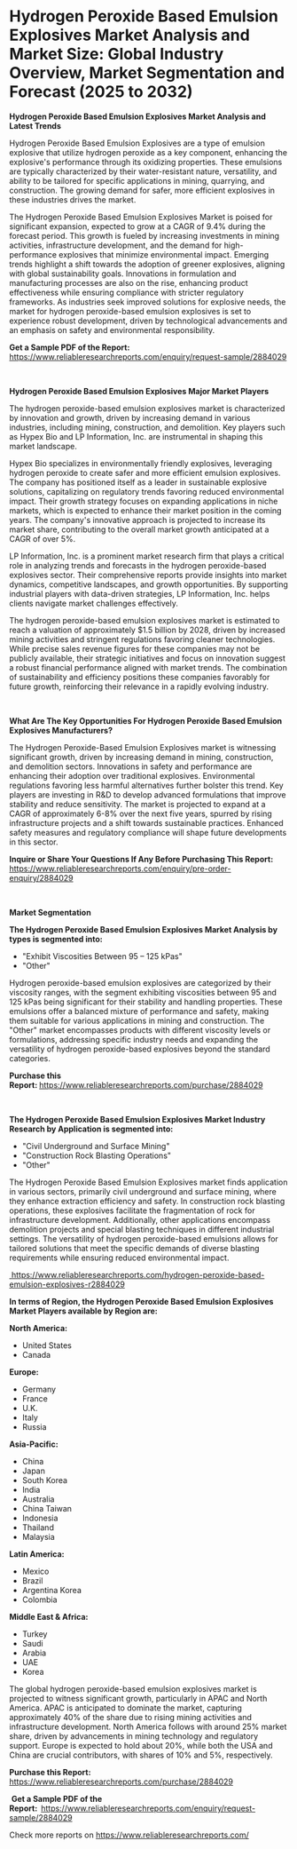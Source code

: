 <p><h1>Hydrogen Peroxide Based Emulsion Explosives Market Analysis and Market Size: Global Industry Overview, Market Segmentation and Forecast (2025 to 2032)</h1></p><p><strong>Hydrogen Peroxide Based Emulsion Explosives Market Analysis and Latest Trends</strong></p>
<p><p>Hydrogen Peroxide Based Emulsion Explosives are a type of emulsion explosive that utilize hydrogen peroxide as a key component, enhancing the explosive's performance through its oxidizing properties. These emulsions are typically characterized by their water-resistant nature, versatility, and ability to be tailored for specific applications in mining, quarrying, and construction. The growing demand for safer, more efficient explosives in these industries drives the market.</p><p>The Hydrogen Peroxide Based Emulsion Explosives Market is poised for significant expansion, expected to grow at a CAGR of 9.4% during the forecast period. This growth is fueled by increasing investments in mining activities, infrastructure development, and the demand for high-performance explosives that minimize environmental impact. Emerging trends highlight a shift towards the adoption of greener explosives, aligning with global sustainability goals. Innovations in formulation and manufacturing processes are also on the rise, enhancing product effectiveness while ensuring compliance with stricter regulatory frameworks. As industries seek improved solutions for explosive needs, the market for hydrogen peroxide-based emulsion explosives is set to experience robust development, driven by technological advancements and an emphasis on safety and environmental responsibility.</p></p>
<p><strong>Get a Sample PDF of the Report:&nbsp;</strong> <a href="https://www.reliableresearchreports.com/enquiry/request-sample/2884029?utm_campaign=2283&utm_medium=2&utm_source=Github&utm_content=ia&utm_term=13032025&utm_id=hydrogen-peroxide-based-emulsion-explosives">https://www.reliableresearchreports.com/enquiry/request-sample/2884029</a></p>
<p>&nbsp;</p>
<p><strong>Hydrogen Peroxide Based Emulsion Explosives Major Market Players</strong></p>
<p><p>The hydrogen peroxide-based emulsion explosives market is characterized by innovation and growth, driven by increasing demand in various industries, including mining, construction, and demolition. Key players such as Hypex Bio and LP Information, Inc. are instrumental in shaping this market landscape.</p><p>Hypex Bio specializes in environmentally friendly explosives, leveraging hydrogen peroxide to create safer and more efficient emulsion explosives. The company has positioned itself as a leader in sustainable explosive solutions, capitalizing on regulatory trends favoring reduced environmental impact. Their growth strategy focuses on expanding applications in niche markets, which is expected to enhance their market position in the coming years. The company's innovative approach is projected to increase its market share, contributing to the overall market growth anticipated at a CAGR of over 5%.</p><p>LP Information, Inc. is a prominent market research firm that plays a critical role in analyzing trends and forecasts in the hydrogen peroxide-based explosives sector. Their comprehensive reports provide insights into market dynamics, competitive landscapes, and growth opportunities. By supporting industrial players with data-driven strategies, LP Information, Inc. helps clients navigate market challenges effectively.</p><p>The hydrogen peroxide-based emulsion explosives market is estimated to reach a valuation of approximately $1.5 billion by 2028, driven by increased mining activities and stringent regulations favoring cleaner technologies. While precise sales revenue figures for these companies may not be publicly available, their strategic initiatives and focus on innovation suggest a robust financial performance aligned with market trends. The combination of sustainability and efficiency positions these companies favorably for future growth, reinforcing their relevance in a rapidly evolving industry.</p></p>
<p>&nbsp;</p>
<p><strong>What Are The Key Opportunities For Hydrogen Peroxide Based Emulsion Explosives Manufacturers?</strong></p>
<p><p>The Hydrogen Peroxide-Based Emulsion Explosives market is witnessing significant growth, driven by increasing demand in mining, construction, and demolition sectors. Innovations in safety and performance are enhancing their adoption over traditional explosives. Environmental regulations favoring less harmful alternatives further bolster this trend. Key players are investing in R&D to develop advanced formulations that improve stability and reduce sensitivity. The market is projected to expand at a CAGR of approximately 6-8% over the next five years, spurred by rising infrastructure projects and a shift towards sustainable practices. Enhanced safety measures and regulatory compliance will shape future developments in this sector.</p></p>
<p><strong>Inquire or Share Your Questions If Any Before Purchasing This Report:</strong> <a href="https://www.reliableresearchreports.com/enquiry/pre-order-enquiry/2884029?utm_campaign=2283&utm_medium=2&utm_source=Github&utm_content=ia&utm_term=13032025&utm_id=hydrogen-peroxide-based-emulsion-explosives">https://www.reliableresearchreports.com/enquiry/pre-order-enquiry/2884029</a></p>
<p>&nbsp;</p>
<p><strong>Market Segmentation</strong></p>
<p><strong>The Hydrogen Peroxide Based Emulsion Explosives Market Analysis by types is segmented into:</strong></p>
<p><ul><li>"Exhibit Viscosities Between 95 – 125 kPas"</li><li>"Other"</li></ul></p>
<p><p>Hydrogen peroxide-based emulsion explosives are categorized by their viscosity ranges, with the segment exhibiting viscosities between 95 and 125 kPas being significant for their stability and handling properties. These emulsions offer a balanced mixture of performance and safety, making them suitable for various applications in mining and construction. The "Other" market encompasses products with different viscosity levels or formulations, addressing specific industry needs and expanding the versatility of hydrogen peroxide-based explosives beyond the standard categories.</p></p>
<p><strong>Purchase this Report:&nbsp;</strong><a href="https://www.reliableresearchreports.com/purchase/2884029?utm_campaign=2283&utm_medium=2&utm_source=Github&utm_content=ia&utm_term=13032025&utm_id=hydrogen-peroxide-based-emulsion-explosives">https://www.reliableresearchreports.com/purchase/2884029</a></p>
<p>&nbsp;</p>
<p><strong>The Hydrogen Peroxide Based Emulsion Explosives Market Industry Research by Application is segmented into:</strong></p>
<p><ul><li>"Civil Underground and Surface Mining"</li><li>"Construction Rock Blasting Operations"</li><li>"Other"</li></ul></p>
<p><p>The Hydrogen Peroxide Based Emulsion Explosives market finds application in various sectors, primarily civil underground and surface mining, where they enhance extraction efficiency and safety. In construction rock blasting operations, these explosives facilitate the fragmentation of rock for infrastructure development. Additionally, other applications encompass demolition projects and special blasting techniques in different industrial settings. The versatility of hydrogen peroxide-based emulsions allows for tailored solutions that meet the specific demands of diverse blasting requirements while ensuring reduced environmental impact.</p></p>
<p><a href="https://www.reliableresearchreports.com/hydrogen-peroxide-based-emulsion-explosives-r2884029?utm_campaign=2283&utm_medium=2&utm_source=Github&utm_content=ia&utm_term=13032025&utm_id=hydrogen-peroxide-based-emulsion-explosives">&nbsp;https://www.reliableresearchreports.com/hydrogen-peroxide-based-emulsion-explosives-r2884029</a></p>
<p><strong>In terms of Region, the Hydrogen Peroxide Based Emulsion Explosives Market Players available by Region are:</strong></p>
<p>
    <p> <strong> North America: </strong>
        <ul>
            <li>United States</li>
            <li>Canada</li>
        </ul>
        </p> 
    <p> <strong> Europe: </strong>
        <ul>
            <li>Germany</li>
            <li>France</li>
            <li>U.K.</li>
            <li>Italy</li>
            <li>Russia</li>
        </ul>
        </p> 
    <p> <strong> Asia-Pacific: </strong>
        <ul>
            <li>China</li>
            <li>Japan</li>
            <li>South Korea</li>
            <li>India</li>
            <li>Australia</li>
            <li>China Taiwan</li>
            <li>Indonesia</li>
            <li>Thailand</li>
            <li>Malaysia</li>
        </ul>
        </p> 
    <p> <strong> Latin America: </strong>
        <ul>
            <li>Mexico</li>
            <li>Brazil</li>
            <li>Argentina Korea</li>
            <li>Colombia</li>
        </ul>
        </p> 
    <p> <strong> Middle East & Africa: </strong>
        <ul>
            <li>Turkey</li>
            <li>Saudi</li>
            <li>Arabia</li>
            <li>UAE</li>
            <li>Korea</li>
        </ul>
    </p>
    </p>
<p><p>The global hydrogen peroxide-based emulsion explosives market is projected to witness significant growth, particularly in APAC and North America. APAC is anticipated to dominate the market, capturing approximately 40% of the share due to rising mining activities and infrastructure development. North America follows with around 25% market share, driven by advancements in mining technology and regulatory support. Europe is expected to hold about 20%, while both the USA and China are crucial contributors, with shares of 10% and 5%, respectively.</p></p>
<p><strong>Purchase this Report: </strong><a href="https://www.reliableresearchreports.com/purchase/2884029?utm_campaign=2283&utm_medium=2&utm_source=Github&utm_content=ia&utm_term=13032025&utm_id=hydrogen-peroxide-based-emulsion-explosives">https://www.reliableresearchreports.com/purchase/2884029</a></p>
<p>&nbsp;<strong>Get a Sample PDF of the Report:&nbsp;&nbsp;</strong><a href="https://www.reliableresearchreports.com/enquiry/request-sample/2884029?utm_campaign=2283&utm_medium=2&utm_source=Github&utm_content=ia&utm_term=13032025&utm_id=hydrogen-peroxide-based-emulsion-explosives">https://www.reliableresearchreports.com/enquiry/request-sample/2884029</a></p>
<p><strong></strong></p>
<p>Check more reports on <a href="https://www.reliableresearchreports.com/?utm_campaign=2283&utm_medium=2&utm_source=Github&utm_content=ia&utm_term=13032025&utm_id=hydrogen-peroxide-based-emulsion-explosives">https://www.reliableresearchreports.com/</a></p>